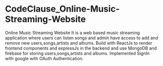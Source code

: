 # CodeClause_Online-Music-Streaming-Website
Online Music Streaming Website
It is a web based music streaming application where users can listen songs and admin have access to add and remove new users,songs,artists and albums.
Build with ReactJs to render frontend components and expressJs in the backend and use MongoDB and firebase for storing users,songs,artists and albums.
Implemented SignIn with google with OAuth Authentication.
